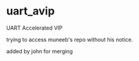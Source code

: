 # uart_avip
UART Accelerated VIP 

trying to access muneeb's repo without his notice.

added by john for merging
